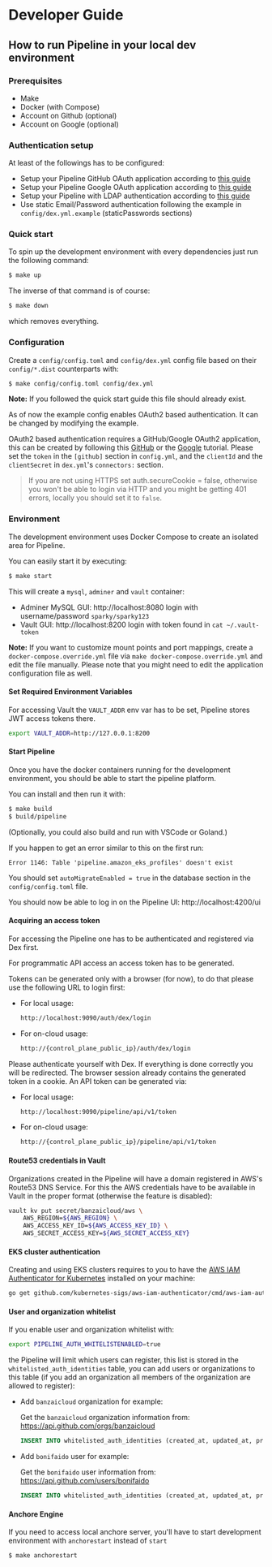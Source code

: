 


# Developer Guide

## How to run Pipeline in your local dev environment

### Prerequisites

- Make
- Docker (with Compose)
- Account on Github (optional)
- Account on Google (optional)

### Authentication setup

At least of the followings has to be configured:

- Setup your Pipeline GitHub OAuth application according to [this guide](./github-app.md)
- Setup your Pipeline Google OAuth application according to [this guide](./google-app.md)
- Setup your Pipeline with LDAP authentication according to [this guide](./ldap-auth.md)
- Use static Email/Password authentication following the example in `config/dex.yml.example` (staticPasswords sections)

### Quick start

To spin up the development environment with every dependencies just run the following command:

```bash
$ make up
```

The inverse of that command is of course:

```bash
$ make down
```

which removes everything.


### Configuration

Create a `config/config.toml` and `config/dex.yml` config file based on their `config/*.dist` counterparts with:

```bash
$ make config/config.toml config/dex.yml
```

**Note:** If you followed the quick start guide this file should already exist.
 
As of now the example config enables OAuth2 based authentication. It can be changed by modifying the example.

OAuth2 based authentication requires a GitHub/Google OAuth2 application, this can be created by following this 
[GitHub](./github-app.md) or the [Google](./google-app.md) tutorial.
Please set the `token` in the `[github]` section in `config.yml`, and the `clientId` and the `clientSecret` in `dex.yml`'s `connectors:` section.

> If you are not using HTTPS set auth.secureCookie = false, otherwise you won't be able to login via HTTP and you might be getting 401 errors, locally you should set it to `false`.

### Environment

The development environment uses Docker Compose to create an isolated area for Pipeline.

You can easily start it by executing: 

```bash
$ make start
``` 

This will create a `mysql`, `adminer` and `vault` container:
 - Adminer MySQL GUI: http://localhost:8080 login with username/password `sparky/sparky123`
 - Vault GUI: http://localhost:8200 login with token found in `cat ~/.vault-token`

**Note:** If you want to customize mount points and port mappings, create a `docker-compose.override.yml` file via
`make docker-compose.override.yml` and edit the file manually. Please note that you might need to edit the application
configuration file as well.


#### Set Required Environment Variables

For accessing Vault the `VAULT_ADDR` env var has to be set, Pipeline stores JWT access tokens there.

```bash
export VAULT_ADDR=http://127.0.0.1:8200
```

#### Start Pipeline

Once you have the docker containers running for the development environment, you should be able to start the pipeline platform.

You can install and then run it with:
```bash
$ make build
$ build/pipeline
```

(Optionally, you could also build and run with VSCode or Goland.)

If you happen to get an error similar to this on the first run:
```
Error 1146: Table 'pipeline.amazon_eks_profiles' doesn't exist
```

You should set `autoMigrateEnabled = true` in the database section in the `config/config.toml` file.

You should now be able to log in on the Pipeline UI: http://localhost:4200/ui

#### Acquiring an access token

For accessing the Pipeline one has to be authenticated and registered via Dex first.

For programmatic API access an access token has to be generated.

Tokens can be generated only with a browser (for now), to do that please use the following URL to login first:

- For local usage:
    ```bash
    http://localhost:9090/auth/dex/login
    ```

- For on-cloud usage:
    ```bash
    http://{control_plane_public_ip}/auth/dex/login
    ```

Please authenticate yourself with Dex. If everything is done correctly you will be redirected.
The browser session already contains the generated token in a cookie. An API token can be generated via:

- For local usage:
    ```bash
    http://localhost:9090/pipeline/api/v1/token
    ```

- For on-cloud usage:
    ```bash
    http://{control_plane_public_ip}/pipeline/api/v1/token
    ```


#### Route53 credentials in Vault

Organizations created in the Pipeline will have a domain registered in AWS's Route53 DNS Service. For this
the AWS credentials have to be available in Vault in the proper format (otherwise the feature is disabled):

```bash
vault kv put secret/banzaicloud/aws \
    AWS_REGION=${AWS_REGION} \
    AWS_ACCESS_KEY_ID=${AWS_ACCESS_KEY_ID} \
    AWS_SECRET_ACCESS_KEY=${AWS_SECRET_ACCESS_KEY}
```


#### EKS cluster authentication

Creating and using EKS clusters requires to you to have the [AWS IAM Authenticator for Kubernetes](https://github.com/kubernetes-sigs/aws-iam-authenticator) installed on your machine:

```bash
go get github.com/kubernetes-sigs/aws-iam-authenticator/cmd/aws-iam-authenticator
```

#### User and organization whitelist

If you enable user and organization whitelist with:

```bash
export PIPELINE_AUTH_WHITELISTENABLED=true
```

the Pipeline will limit which users can register, this list is stored in the `whitelisted_auth_identities` table, you can add users or organizations to this table (if you add an organization all members of the organization are allowed to register):

- Add `banzaicloud` organization for example:

    Get the `banzaicloud` organization information from: https://api.github.com/orgs/banzaicloud

    ```sql
    INSERT INTO whitelisted_auth_identities (created_at, updated_at, provider, type, login, uid) VALUES (NOW(), NOW(), "github", "Organization", "banzaicloud", 32848483)
    ```

- Add `bonifaido` user for example:

    Get the `bonifaido` user information from: https://api.github.com/users/bonifaido

    ```sql
    INSERT INTO whitelisted_auth_identities (created_at, updated_at, provider, type, login, uid) VALUES (NOW(), NOW(), "github", "User", "bonifaido", 23779)
    ```

#### Anchore Engine

If you need to access local anchore server, you'll have to start development environment with `anchorestart` instead of `start`

```bash
$ make anchorestart
```
